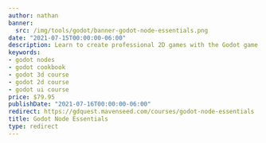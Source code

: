 ```yaml
---
author: nathan
banner:
  src: /img/tools/godot/banner-godot-node-essentials.png
date: "2021-07-15T00:00:00-06:00"
description: Learn to create professional 2D games with the Godot game engine.
keywords:
- godot nodes
- godot cookbook
- godot 3d course
- godot 2d course
- godot ui course
price: $79.95
publishDate: "2021-07-16T00:00:00-06:00"
redirect: https://gdquest.mavenseed.com/courses/godot-node-essentials
title: Godot Node Essentials
type: redirect
---
```

